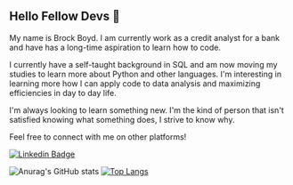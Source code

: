 ## Hello Fellow Devs :wave:

My name is Brock Boyd. I am currently work as a credit analyst for a bank and have has a long-time aspiration to learn how to code.

I currently have a self-taught background in SQL and am now moving my studies to learn more about Python and other languages. I'm interesting in learning more how I
can apply code to data analysis and maximizing efficiencies in day to day life. 

I'm always looking to learn something new. I'm the kind of person that isn't satisfied knowing what something does, I strive to know why.

Feel free to connect with me on other platforms!

<!---
Social Media Images
--->

 [![Linkedin Badge](https://img.shields.io/badge/-LinkedIn-blue?style=flat-square&logo=Linkedin&logoColor=white&link=https://www.linkedin.com/in/venkata-sreeram/)](https://www.linkedin.com/in/brock-boyd-2b0b15143/)

<!---
Statistics
--->
![Anurag's GitHub stats](https://github-readme-stats.vercel.app/api?username=brock-boyd&show_icons=true)
[![Top Langs](https://github-readme-stats.vercel.app/api/top-langs/?username=brock-boyd&layout=compact)](https://github.com/anuraghazra/github-readme-stats)



<!---
brock-boyd/brock-boyd is a ✨ special ✨ repository because its `README.md` (this file) appears on your GitHub profile.
You can click the Preview link to take a look at your changes.
--->
